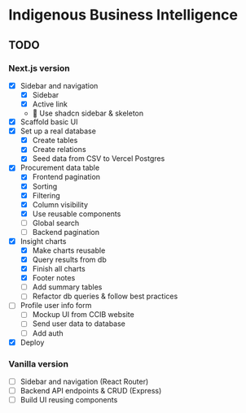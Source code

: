 # Indigenous Business Intelligence

## TODO
### Next.js version
- [x] Sidebar and navigation
  - [x] Sidebar
  - [x] Active link
  - 🚧 Use shadcn sidebar & skeleton
- [x] Scaffold basic UI
- [x] Set up a real database
  - [x] Create tables
  - [x] Create relations
  - [x] Seed data from CSV to Vercel Postgres
- [x] Procurement data table
  - [x] Frontend pagination
  - [x] Sorting
  - [x] Filtering
  - [x] Column visibility
  - [x] Use reusable components
  - [ ] Global search
  - [ ] Backend pagination
- [x] Insight charts
  - [x] Make charts reusable
  - [x] Query results from db
  - [x] Finish all charts
  - [x] Footer notes
  - [ ] Add summary tables
  - [ ] Refactor db queries & follow best practices
- [ ] Profile user info form
  - [ ] Mockup UI from CCIB website
  - [ ] Send user data to database
  - [ ] Add auth
- [x] Deploy

### Vanilla version
- [ ] Sidebar and navigation (React Router)
- [ ] Backend API endpoints & CRUD (Express)
- [ ] Build UI reusing components